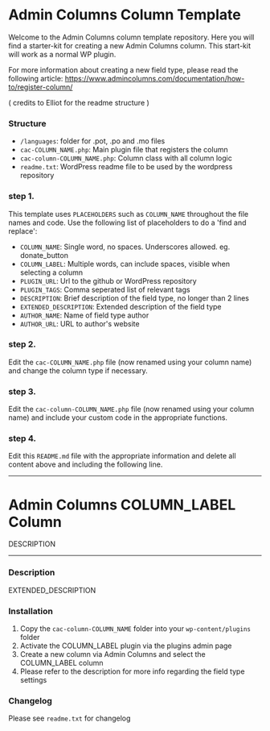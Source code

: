 # Admin Columns Column Template

Welcome to the Admin Columns column template repository.
Here you will find a starter-kit for creating a new Admin Columns column. This start-kit will work as a normal WP plugin.

For more information about creating a new field type, please read the following article:
https://www.admincolumns.com/documentation/how-to/register-column/

( credits to Elliot for the readme structure )

### Structure

* `/languages`: folder for .pot, .po and .mo files
* `cac-COLUMN_NAME.php`: Main plugin file that registers the column
* `cac-column-COLUMN_NAME.php`: Column class with all column logic
* `readme.txt`: WordPress readme file to be used by the wordpress repository

### step 1.

This template uses `PLACEHOLDERS` such as `COLUMN_NAME` throughout the file names and code. Use the following list of placeholders to do a 'find and replace':

* `COLUMN_NAME`: Single word, no spaces. Underscores allowed. eg. donate_button
* `COLUMN_LABEL`: Multiple words, can include spaces, visible when selecting a column
* `PLUGIN_URL`: Url to the github or WordPress repository
* `PLUGIN_TAGS`: Comma seperated list of relevant tags
* `DESCRIPTION`: Brief description of the field type, no longer than 2 lines
* `EXTENDED_DESCRIPTION`: Extended description of the field type
* `AUTHOR_NAME`: Name of field type author
* `AUTHOR_URL`: URL to author's website

### step 2.

Edit the `cac-COLUMN_NAME.php` file (now renamed using your column name) and change the column type if necessary.

### step 3.

Edit the `cac-column-COLUMN_NAME.php` file (now renamed using your column name) and include your custom code in the appropriate functions.

### step 4.

Edit this `README.md` file with the appropriate information and delete all content above and including the following line.

-----------------------

# Admin Columns COLUMN_LABEL Column

DESCRIPTION

-----------------------

### Description

EXTENDED_DESCRIPTION

### Installation

1. Copy the `cac-column-COLUMN_NAME` folder into your `wp-content/plugins` folder
2. Activate the COLUMN_LABEL plugin via the plugins admin page
3. Create a new column via Admin Columns and select the COLUMN_LABEL column
4. Please refer to the description for more info regarding the field type settings

### Changelog
Please see `readme.txt` for changelog